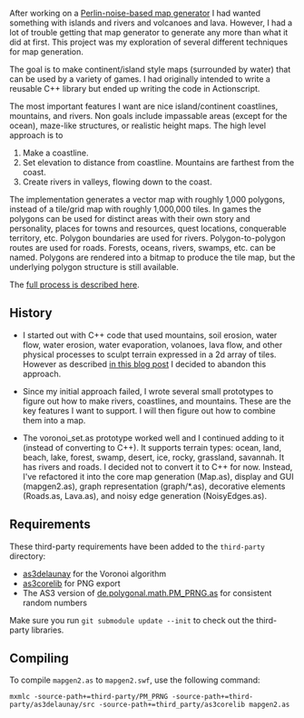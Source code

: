 After working on a [Perlin-noise-based map
generator](http://simblob.blogspot.com/2010/01/simple-map-generation.html)
I had wanted something with islands and rivers and volcanoes and
lava. However, I had a lot of trouble getting that map generator to
generate any more than what it did at first. This project was my
exploration of several different techniques for map generation.

The goal is to make continent/island style maps (surrounded by water)
that can be used by a variety of games. I had originally intended to
write a reusable C++ library but ended up writing the code in
Actionscript.

The most important features I want are nice island/continent
coastlines, mountains, and rivers. Non goals include impassable areas
(except for the ocean), maze-like structures, or realistic height
maps. The high level approach is to

  1. Make a coastline.
  2. Set elevation to distance from coastline. Mountains are farthest from the coast.
  3. Create rivers in valleys, flowing down to the coast.

The implementation generates a vector map with roughly 1,000 polygons,
instead of a tile/grid map with roughly 1,000,000 tiles.  In games the
polygons can be used for distinct areas with their own story and
personality, places for towns and resources, quest locations,
conquerable territory, etc.  Polygon boundaries are used for
rivers. Polygon-to-polygon routes are used for roads. Forests, oceans,
rivers, swamps, etc. can be named. Polygons are rendered into a bitmap
to produce the tile map, but the underlying polygon structure is still
available.

The [full process is described here](http://www-cs-students.stanford.edu/~amitp/game-programming/polygon-map-generation/).

History
-------

*   I started out with C++ code that used mountains, soil erosion, water flow, water erosion, water evaporation, volanoes, lava flow, and other physical processes to sculpt terrain expressed in a 2d array of tiles. However as described [in this blog post](http://simblob.blogspot.com/2010/06/teleological-vs-ontogenetic-map.html) I decided to abandon this approach.

*   Since my initial approach failed, I wrote several small prototypes to figure out how to make rivers, coastlines, and mountains. These are the key features I want to support. I will then figure out how to combine them into a map.

*   The voronoi_set.as prototype worked well and I continued adding to it (instead of converting to C++). It supports terrain types: ocean, land, beach, lake, forest, swamp, desert, ice, rocky, grassland, savannah. It has rivers and roads. I decided not to convert it to C++ for now. Instead, I've refactored it into the core map generation (Map.as), display and GUI (mapgen2.as), graph representation (graph/*.as), decorative elements (Roads.as, Lava.as), and noisy edge generation (NoisyEdges.as).


Requirements
------------

These third-party requirements have been added to the ``third-party`` directory:

* [as3delaunay](https://github.com/nodename/as3delaunay) for the Voronoi algorithm
* [as3corelib](https://github.com/mikechambers/as3corelib) for PNG export
* The AS3 version of [de.polygonal.math.PM_PRNG.as](http://lab.polygonal.de/2007/04/21/a-good-pseudo-random-number-generator-prng/) for consistent random numbers

Make sure you run ``git submodule update --init`` to check out the third-party libraries.

Compiling
---------

To compile ``mapgen2.as`` to ``mapgen2.swf``, use the following command:

    mxmlc -source-path+=third-party/PM_PRNG -source-path+=third-party/as3delaunay/src -source-path+=third_party/as3corelib mapgen2.as

